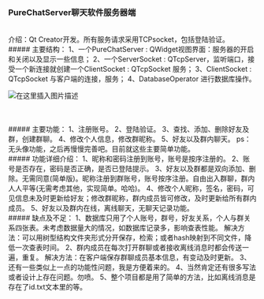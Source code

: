 ### PureChatServer聊天软件服务器端

<br>
介绍：Qt Creator开发。所有服务请求采用TCPsocket，包括登陆验证。

<br>
##### 主要结构：
1、一个PureChatServer : QWidget视图界面：服务器的开启和关闭以及显示一些信息；
2、一个ServerSocket : QTcpServer，监听端口，接受一个新连接就创建一个ClientSocket : QTcpSocket  服务；
3、ClientSocket : QTcpSocket  与客户端的连接，服务；
4、DatabaseOperator  进行数据库操作。


![在这里插入图片描述](https://img-blog.csdnimg.cn/2020060403380643.png?x-oss-process=image/watermark,type_ZmFuZ3poZW5naGVpdGk,shadow_10,text_aHR0cHM6Ly9ibG9nLmNzZG4ubmV0L3dlaXhpbl80Mzk5MjE2OQ==,size_16,color_FFFFFF,t_70#pic_center)

<br>
<br>
##### 主要功能：
1、注册账号。
2、登陆验证。
3、查找、添加、删除好友及群，创建群聊。
4、修改个人信息，修改群昵称。
5、好友以及群内聊天。
ps：无头像功能，之后再慢慢完善吧。目前就这些主要简单功能。

<br>
##### 功能详细介绍：
1、昵称和密码注册到账号，账号是按序注册的。
2、账号是否存在，密码是否正确，是否已登陆提示。
3、好友以及群都是双向添加、删除。无需同意(简单版)。昵称注册到群账号，账号按序注册。自由出入群聊，群内人人平等(无需考虑其他，实现简单。哈哈)。
4、修改个人昵称，签名，密码，可见信息未及时更新给好友；修改群昵称，群内成员皆可修改，及时更新给所有群内成员。
5、好友以及群内在线，离线聊天，无聊天记录功能。

<br>
##### 缺点及不足：
1、数据库只用了个人账号，群号，好友关系，个人与群关系四张表。未考虑数据量大的情况，如数据库记录多，影响查表性能。
解决方法：可以用树型结构文件夹形式分开保存，检索；或者hash映射到不同文件，降低一次查表时间。
2、群内成员在每次打开群聊或者接收离线消息时都会传送一遍，重复。
解决方法：在客户端保存群聊成员基本信息，有变动及时更新。
3、还有一些类似上一点的功能性问题，我是方便着来的。
4、当然肯定还有很多写法或者设计上存在问题。勿喷。
5、整个项目都是用了简单的方法，比如离线消息是存在了id.txt文本里的等。

